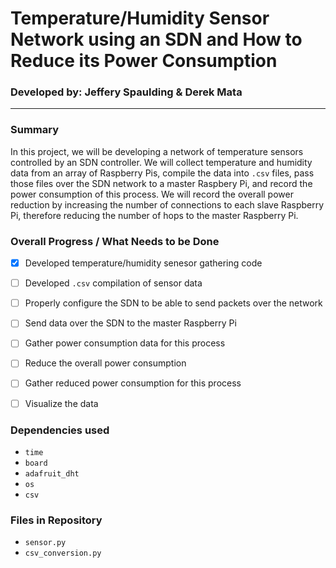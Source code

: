 # Temperature/Humidity Sensor Network using an SDN and How to Reduce its Power Consumption

### Developed by: Jeffery Spaulding & Derek Mata

---

### Summary
In this project, we will be developing a network of temperature sensors controlled by an SDN controller.  We will collect temperature and humidity data from an array of Raspberry Pis, compile the data into `.csv` files, pass those files over the SDN network to a master Raspbery Pi, and record the power consumption of this process.  We will record the overall power reduction by increasing the number of connections to each slave Raspberry Pi, therefore reducing the number of hops to the master Raspberry Pi.


### Overall Progress / What Needs to be Done
- [x] Developed temperature/humidity senesor gathering code
- [ ] Developed `.csv` compilation of sensor data
- [ ] Properly configure the SDN to be able to send packets over the network
- [ ] Send data over the SDN to the master Raspberry Pi
- [ ] Gather power consumption data for this process
- [ ] Reduce the overall power consumption 
- [ ] Gather reduced power consumption for this process
- [ ] Visualize the data


### Dependencies used
- `time`
- `board`
- `adafruit_dht`
- `os`
- `csv`


### Files in Repository
- `sensor.py`
- `csv_conversion.py`

